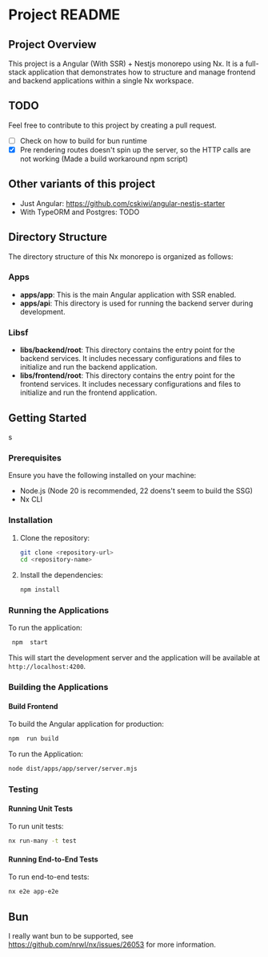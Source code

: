 # Project README

## Project Overview

This project is a Angular (With SSR) + Nestjs monorepo using Nx. It is a full-stack application that demonstrates how to structure and manage frontend and backend applications within a single Nx workspace.

## TODO
Feel free to contribute to this project by creating a pull request. 

- [ ] Check on how to build for bun runtime 
- [x] Pre rendering routes doesn't spin up the server, so the HTTP calls are not working (Made a build workaround npm script)      

## Other variants of this project
- Just Angular: https://github.com/cskiwi/angular-nestjs-starter
- With TypeORM and Postgres: TODO

## Directory Structure

The directory structure of this Nx monorepo is organized as follows:

### Apps

- **apps/app**: This is the main Angular application with SSR enabled.
- **apps/api**: This directory is used for running the backend server during development.

### Libsf

- **libs/backend/root**: This directory contains the entry point for the backend services. It includes necessary configurations and files to initialize and run the backend application.
- **libs/frontend/root**: This directory contains the entry point for the frontend services. It includes necessary configurations and files to initialize and run the frontend application.

## Getting Started
s

### Prerequisites

Ensure you have the following installed on your machine:

- Node.js (Node 20 is recommended, 22 doens't seem to build the SSG)
- Nx CLI

### Installation

1. Clone the repository:

   ```bash
   git clone <repository-url>
   cd <repository-name>
   ```

2. Install the dependencies:
   ```bash
   npm install
   ```

### Running the Applications

To run the application:

```bash
 npm  start
```
This will start the development server and the application will be available at `http://localhost:4200`.


### Building the Applications

#### Build Frontend

To build the Angular application for production:

```bash
npm  run build
```

To run the Application:

```bash
node dist/apps/app/server/server.mjs 
```

### Testing

#### Running Unit Tests

To run unit tests:

```bash
nx run-many -t test
```

#### Running End-to-End Tests

To run end-to-end tests:

```bash
nx e2e app-e2e
```


## Bun
I really want bun to be supported, see https://github.com/nrwl/nx/issues/26053 for more information.
